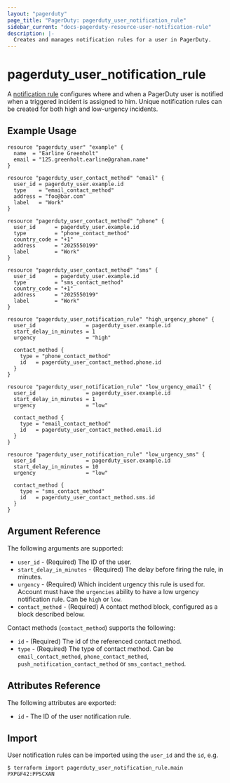 ```yaml
---
layout: "pagerduty"
page_title: "PagerDuty: pagerduty_user_notification_rule"
sidebar_current: "docs-pagerduty-resource-user-notification-rule"
description: |-
  Creates and manages notification rules for a user in PagerDuty.
---
```


# pagerduty_user_notification_rule

A [notification rule](https://v2.developer.pagerduty.com/v2/page/api-reference#!/Users/get_users_id_notification_rules_notification_rule_id) configures where and when a PagerDuty user is notified when a triggered incident is assigned to him. Unique notification rules can be created for both high and low-urgency incidents.

## Example Usage

```hcl
resource "pagerduty_user" "example" {
  name  = "Earline Greenholt"
  email = "125.greenholt.earline@graham.name"
}

resource "pagerduty_user_contact_method" "email" {
  user_id = pagerduty_user.example.id
  type    = "email_contact_method"
  address = "foo@bar.com"
  label   = "Work"
}

resource "pagerduty_user_contact_method" "phone" {
  user_id      = pagerduty_user.example.id
  type         = "phone_contact_method"
  country_code = "+1"
  address      = "2025550199"
  label        = "Work"
}

resource "pagerduty_user_contact_method" "sms" {
  user_id      = pagerduty_user.example.id
  type         = "sms_contact_method"
  country_code = "+1"
  address      = "2025550199"
  label        = "Work"
}

resource "pagerduty_user_notification_rule" "high_urgency_phone" {
  user_id                = pagerduty_user.example.id
  start_delay_in_minutes = 1
  urgency                = "high"

  contact_method {
    type = "phone_contact_method"
    id   = pagerduty_user_contact_method.phone.id
  }
}

resource "pagerduty_user_notification_rule" "low_urgency_email" {
  user_id                = pagerduty_user.example.id
  start_delay_in_minutes = 1
  urgency                = "low"

  contact_method {
    type = "email_contact_method"
    id   = pagerduty_user_contact_method.email.id
  }
}

resource "pagerduty_user_notification_rule" "low_urgency_sms" {
  user_id                = pagerduty_user.example.id
  start_delay_in_minutes = 10
  urgency                = "low"

  contact_method {
    type = "sms_contact_method"
    id   = pagerduty_user_contact_method.sms.id
  }
}
```

## Argument Reference

The following arguments are supported:

  * `user_id` - (Required) The ID of the user.
  * `start_delay_in_minutes` - (Required) The delay before firing the rule, in minutes.
  * `urgency` - (Required) Which incident urgency this rule is used for. Account must have the `urgencies` ability to have a low urgency notification rule. Can be `high` or `low`.
  * `contact_method` - (Required) A contact method block, configured as a block described below.

Contact methods (`contact_method`) supports the following:

  * `id` - (Required) The id of the referenced contact method.
  * `type` - (Required) The type of contact method. Can be `email_contact_method`, `phone_contact_method`, `push_notification_contact_method` or `sms_contact_method`.

## Attributes Reference

The following attributes are exported:

  * `id` - The ID of the user notification rule.

## Import

User notification rules can be imported using the `user_id` and the `id`, e.g.

```
$ terraform import pagerduty_user_notification_rule.main PXPGF42:PPSCXAN
```
